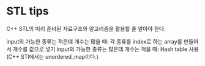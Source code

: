 # STL tips
C++ STL의 미리 준비된 자료구조와 알고리즘을 활용할 줄 알아야 한다.

input의 가능한 종류는 적은데 개수는 많을 때: 각 종류를 index로 하는 array를 만들어서 개수를 값으로 넣기
input의 가능한 종류는 많은데 개수는 적을 때: Hash table 사용 (C++ STl에서는 unordered_map이다.)